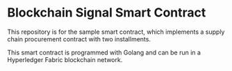 # Blockchain Signal Smart Contract
This repository is for the sample smart contract, which implements a supply chain procurement contract with two installments.

This smart contract is programmed with Golang and can be run in a Hyperledger Fabric blockchain network.
